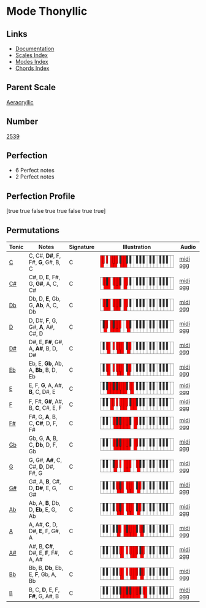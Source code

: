 # Mode Thonyllic

## Links

- [Documentation](index.md)
- [Scales Index](Scales.md)
- [Modes Index](Modes.md)
- [Chords Index](Chords.md)

## Parent Scale

[Aeracryllic](ScaleAeracryllic.md)

## Number

[2539](https://ianring.com/musictheory/scales/2539)

## Perfection

- 6 Perfect notes
- 2 Perfect notes

## Perfection Profile

[true true false true true false true true]

## Permutations

| Tonic | Notes | Signature | Illustration | Audio |
|-------|-------|-----------|--------------|-------|
| [C](ModeCNaturalThonyllic.md) | C, C#, **D#**, F, F#, **G**, G#, B, C | C | ![CNaturalThonyllic](ModeCNaturalThonyllic.png) | [midi](ModeCNaturalThonyllic.mid) [ogg](ModeCNaturalThonyllic.ogg) |
| [C#](ModeCSharpThonyllic.md) | C#, D, **E**, F#, G, **G#**, A, C, C# | C | ![CSharpThonyllic](ModeCSharpThonyllic.png) | [midi](ModeCSharpThonyllic.mid) [ogg](ModeCSharpThonyllic.ogg) |
| [Db](ModeDFlatThonyllic.md) | Db, D, **E**, Gb, G, **Ab**, A, C, Db | C | ![DFlatThonyllic](ModeDFlatThonyllic.png) | [midi](ModeDFlatThonyllic.mid) [ogg](ModeDFlatThonyllic.ogg) |
| [D](ModeDNaturalThonyllic.md) | D, D#, **F**, G, G#, **A**, A#, C#, D | C | ![DNaturalThonyllic](ModeDNaturalThonyllic.png) | [midi](ModeDNaturalThonyllic.mid) [ogg](ModeDNaturalThonyllic.ogg) |
| [D#](ModeDSharpThonyllic.md) | D#, E, **F#**, G#, A, **A#**, B, D, D# | C | ![DSharpThonyllic](ModeDSharpThonyllic.png) | [midi](ModeDSharpThonyllic.mid) [ogg](ModeDSharpThonyllic.ogg) |
| [Eb](ModeEFlatThonyllic.md) | Eb, E, **Gb**, Ab, A, **Bb**, B, D, Eb | C | ![EFlatThonyllic](ModeEFlatThonyllic.png) | [midi](ModeEFlatThonyllic.mid) [ogg](ModeEFlatThonyllic.ogg) |
| [E](ModeENaturalThonyllic.md) | E, F, **G**, A, A#, **B**, C, D#, E | C | ![ENaturalThonyllic](ModeENaturalThonyllic.png) | [midi](ModeENaturalThonyllic.mid) [ogg](ModeENaturalThonyllic.ogg) |
| [F](ModeFNaturalThonyllic.md) | F, F#, **G#**, A#, B, **C**, C#, E, F | C | ![FNaturalThonyllic](ModeFNaturalThonyllic.png) | [midi](ModeFNaturalThonyllic.mid) [ogg](ModeFNaturalThonyllic.ogg) |
| [F#](ModeFSharpThonyllic.md) | F#, G, **A**, B, C, **C#**, D, F, F# | C | ![FSharpThonyllic](ModeFSharpThonyllic.png) | [midi](ModeFSharpThonyllic.mid) [ogg](ModeFSharpThonyllic.ogg) |
| [Gb](ModeGFlatThonyllic.md) | Gb, G, **A**, B, C, **Db**, D, F, Gb | C | ![GFlatThonyllic](ModeGFlatThonyllic.png) | [midi](ModeGFlatThonyllic.mid) [ogg](ModeGFlatThonyllic.ogg) |
| [G](ModeGNaturalThonyllic.md) | G, G#, **A#**, C, C#, **D**, D#, F#, G | C | ![GNaturalThonyllic](ModeGNaturalThonyllic.png) | [midi](ModeGNaturalThonyllic.mid) [ogg](ModeGNaturalThonyllic.ogg) |
| [G#](ModeGSharpThonyllic.md) | G#, A, **B**, C#, D, **D#**, E, G, G# | C | ![GSharpThonyllic](ModeGSharpThonyllic.png) | [midi](ModeGSharpThonyllic.mid) [ogg](ModeGSharpThonyllic.ogg) |
| [Ab](ModeAFlatThonyllic.md) | Ab, A, **B**, Db, D, **Eb**, E, G, Ab | C | ![AFlatThonyllic](ModeAFlatThonyllic.png) | [midi](ModeAFlatThonyllic.mid) [ogg](ModeAFlatThonyllic.ogg) |
| [A](ModeANaturalThonyllic.md) | A, A#, **C**, D, D#, **E**, F, G#, A | C | ![ANaturalThonyllic](ModeANaturalThonyllic.png) | [midi](ModeANaturalThonyllic.mid) [ogg](ModeANaturalThonyllic.ogg) |
| [A#](ModeASharpThonyllic.md) | A#, B, **C#**, D#, E, **F**, F#, A, A# | C | ![ASharpThonyllic](ModeASharpThonyllic.png) | [midi](ModeASharpThonyllic.mid) [ogg](ModeASharpThonyllic.ogg) |
| [Bb](ModeBFlatThonyllic.md) | Bb, B, **Db**, Eb, E, **F**, Gb, A, Bb | C | ![BFlatThonyllic](ModeBFlatThonyllic.png) | [midi](ModeBFlatThonyllic.mid) [ogg](ModeBFlatThonyllic.ogg) |
| [B](ModeBNaturalThonyllic.md) | B, C, **D**, E, F, **F#**, G, A#, B | C | ![BNaturalThonyllic](ModeBNaturalThonyllic.png) | [midi](ModeBNaturalThonyllic.mid) [ogg](ModeBNaturalThonyllic.ogg) |
